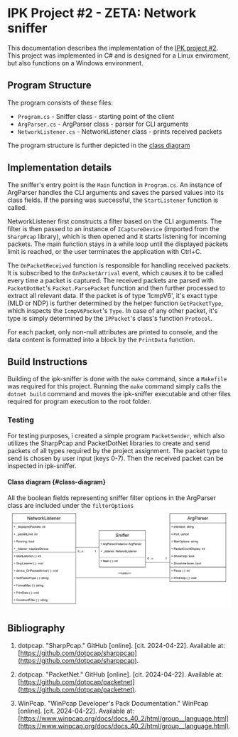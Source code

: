 # IPK Project #2 - ZETA: Network sniffer

This documentation describes the implementation of the [IPK project #2](hhttps://git.fit.vutbr.cz/NESFIT/IPK-Projects-2024/src/branch/master/Project%202/zeta). This project was implemented in C# and is designed for a Linux enviroment, but also functions on a Windows environment.
## Program Structure

The program consists of these files:

- `Program.cs` - Sniffer class - starting point of the client
- `ArgParser.cs` - ArgParser class - parser for CLI arguments
- `NetworkListener.cs` - NetworkListener class - prints received packets

The program structure is further depicted in the [class diagram](#class-diagram)


## Implementation details

The sniffer's entry point is the `Main` function in `Program.cs`. An instance of ArgParser handles the CLI arguments and saves the parsed values into its class fields. If the parsing was successful, the `StartListener` function is called.

NetworkListener first constructs a filter based on the CLI arguments. The filter is then passed to an instance of `ICaptureDevice` (imported from the `SharpPcap` library), which is then opened and it starts listening for incoming packets. The main function stays in a while loop until the displayed packets limit is reached, or the user terminates the application with Ctrl+C.

The `OnPacketReceived` function is responsible for handling received packets. It is subscribed to the `OnPacketArrival` event, which causes it to be called every time a packet is captured. The received packets are parsed with `PacketDotNet`'s `Packet.ParsePacket` function and then further processed to extract all relevant data. If the packet is of type 'IcmpV6', it's exact type (MLD or NDP) is further determined by the helper function `GetPacketType`, which inspects the `IcmpV6Packet`'s `Type`. In case of any other packet, it's type is simply determined by the `IPPacket`'s class's function `Protocol`.

For each packet, only non-null attributes are printed to console, and the data content is formatted into a block by the `PrintData` function.


## Build Instructions

Building of the ipk-sniffer is done with the `make` command, since a `Makefile` was required for this project. Running the `make` command simply calls the `dotnet build` command and moves the ipk-sniffer executable and other files required for program execution to the root folder.


### Testing

For testing purposes, i created a simple program `PacketSender`, which also utilizes the SharpPcap and PacketDotNet libraries to create and send packets of all types required by the project assignment. The packet type to send is chosen by user input (keys 0-7). Then the received packet can be inspected in ipk-sniffer.


#### Class diagram {#class-diagram}
All the boolean fields representing sniffer filter options in the ArgParser class are included under the `filterOptions`
![class-diagram](doc/ClassDiagram.jpg)


## Bibliography

1. dotpcap. "SharpPcap." GitHub [online]. [cit. 2024-04-22]. Available at: [https://github.com/dotpcap/sharppcap](https://github.com/dotpcap/sharppcap).

2. dotpcap. "PacketNet." GitHub [online]. [cit. 2024-04-22]. Available at: [https://github.com/dotpcap/packetnet](https://github.com/dotpcap/packetnet).

3. WinPcap. "WinPcap Developer's Pack Documentation." WinPcap [online]. [cit. 2024-04-22]. Available at: [https://www.winpcap.org/docs/docs_40_2/html/group__language.html](https://www.winpcap.org/docs/docs_40_2/html/group__language.html).

